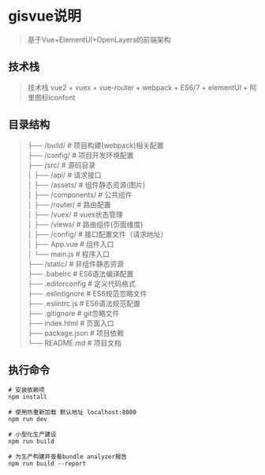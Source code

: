 # gisvue说明

> 基于Vue+ElementUI+OpenLayers的前端架构

## 技术栈

> 技术栈 vue2 + vuex + vue-router + webpack + ES6/7 + elementUI + 阿里图标iconfont

## 目录结构
> ├── /build/ # 项目构建(webpack)相关配置<br>
  ├── /config/ # 项目开发环境配置<br>
  ├── /src/ # 源码目录<br>
  │ ├── /api/ # 请求接口<br>
  │ ├── /assets/ # 组件静态资源(图片)<br>
  │ ├── /components/ # 公共组件<br>
  │ ├── /router/ # 路由配置<br>
  │ ├── /vuex/ # vuex状态管理<br>
  │ ├── /views/ # 路由组件(页面维度)<br>
  │ ├── /config/ # 接口配置文件（请求地址）<br>
  │ ├── App.vue # 组件入口<br>
  │ └── main.js # 程序入口<br>
  ├── /static/ # 非组件静态资源<br>
  ├── .babelrc # ES6语法编译配置<br>
  ├── .editorconfig # 定义代码格式<br>
  ├── .eslintignore # ES6规范忽略文件<br>
  ├── .eslintrc.js # ES6语法规范配置<br>
  ├── .gitignore # git忽略文件<br>
  ├── index.html # 页面入口<br>
  ├── package.json # 项目依赖<br>
  └── README.md # 项目文档<br>

## 执行命令

```
# 安装依赖项
npm install

# 使用热重新加载 默认地址 localhost:8080
npm run dev

# 小型化生产建设
npm run build

# 为生产构建并查看bundle analyzer报告
npm run build --report
```
